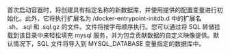 首次启动容器时，将创建具有指定名称的新数据库，并使用提供的配置变量进行初始化。此外，它将执行扩展名为 /docker-entrypoint-initdb.d 中的扩展名 .sh、.sql 和 .sql.gz 的文件。文件将按字母顺序执行。您可以通过将 SQL 转储挂载到该目录中来轻松填充 mysql 服务，并为包含贡献数据的自定义映像提供。默认情况下，SQL 文件将导入到 MYSQL_DATABASE 变量指定的数据库中。
